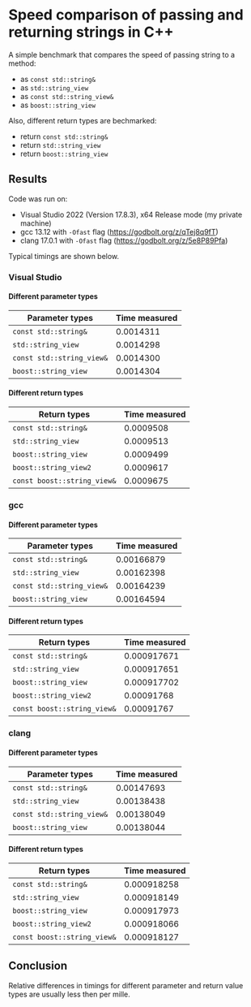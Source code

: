 # Speed comparison of passing and returning strings in C++

A simple benchmark that compares the speed of passing string to a method:
- as ```const std::string&```
- as ```std::string_view```
- as ```const std::string_view&```
- as ```boost::string_view```

Also, different return types are bechmarked:
- return ```const std::string&```
- return ```std::string_view```
- return ```boost::string_view```

## Results
Code was run on:
- Visual Studio 2022 (Version 17.8.3), x64 Release mode (my private machine)
- gcc 13.12 with ```-Ofast``` flag (https://godbolt.org/z/qTej8q9fT)
- clang 17.0.1 with ```-Ofast``` flag (https://godbolt.org/z/5e8P89Pfa)

Typical timings are shown below.

### Visual Studio
#### Different parameter types
| Parameter types         | Time measured |
|-------------------------|---------------|
| ```const std::string&```      | 0.0014311   |
| ```std::string_view```        | 0.0014298   |
| ```const std::string_view&``` | 0.0014300   |
| ```boost::string_view```      | 0.0014304   |
#### Different return types
| Return types             | Time measured |
|--------------------------|---------------|
| ```const std::string&``` | 0.0009508 |
| ```std::string_view```   | 0.0009513 |
| ```boost::string_view``` | 0.0009499 |
| ```boost::string_view2``` | 0.0009617 |
| ```const boost::string_view&``` | 0.0009675 |


### gcc
#### Different parameter types
| Parameter types         | Time measured |
|-------------------------|---------------|
| ```const std::string&```      | 0.00166879   |
| ```std::string_view```        | 0.00162398   |
| ```const std::string_view&``` | 0.00164239    |
| ```boost::string_view```      | 0.00164594   |
#### Different return types
| Return types            | Time measured |
|-------------------------|---------------|
| ```const std::string&``` | 0.000917671 |
| ```std::string_view``` | 0.000917651 |
| ```boost::string_view``` | 0.000917702 |
| ```boost::string_view2``` | 0.00091768 |
| ```const boost::string_view&``` | 0.00091767 |

### clang
#### Different parameter types
| Parameter types         | Time measured |
|-------------------------|---------------|
| ```const std::string&```      | 0.00147693   |
| ```std::string_view```        | 0.00138438   |
| ```const std::string_view&``` | 0.00138049   |
| ```boost::string_view```      | 0.00138044   |
#### Different return types
| Return types            | Time measured |
|-------------------------|---------------|
| ```const std::string&``` | 0.000918258 |
| ```std::string_view``` | 0.000918149 |
| ```boost::string_view``` | 0.000917973 |
| ```boost::string_view2``` | 0.000918066 |
| ```const boost::string_view&``` | 0.000918127 |


## Conclusion
Relative differences in timings for different parameter and return value types are usually less then per mille.
